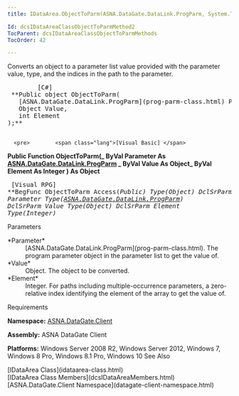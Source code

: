 ```yaml
---
title: IDataArea.ObjectToParm(ASNA.DataGate.DataLink.ProgParm, System.Type, integer)

Id: dcsIDataAreaClassObjectToParmMethod2
TocParent: dcsIDataAreaClassObjectToParmMethods
TocOrder: 42

---
```


Converts an object to a parameter list value provided with the parameter value, type, and the indices in the path to the parameter.
<pre>        <span class="lang">[C#]</span>
 **Public object ObjectToParm(
   [ASNA.DataGate.DataLink.ProgParm](prog-parm-class.html) Parameter,
   Object Value,
   int Element
);** 
      </pre>
      <pre>        <span class="lang">[Visual Basic] </span>
 **Public Function ObjectToParm(_ 
   ByVal Parameter As [ASNA.DataGate.DataLink.ProgParm](prog-parm-class.html) _
   ByVal Value As Object_
   ByVal Element As Integer
) As Object** 
      </pre>
      <pre class="prettyprint">
        <span class="lang">[Visual RPG]</span>
 **BegFunc ObjectToParm Access(*Public) Type(Object)
   DclSrParm Parameter Type([ASNA.DataGate.DataLink.ProgParm](prog-parm-class.html))
   DclSrParm Value Type(Object)
   DclSrParm Element Type(*Integer)** 
      </pre>

Parameters

<dl>
        <dt>
 *Parameter* 
        </dt>
        <dd>[ASNA.DataGate.DataLink.ProgParm](prog-parm-class.html).  
						The program parameter object in the parameter list to get the value of.</dd>
        <dt>
 *Value* 
        </dt>
        <dd>			Object.  The object to be converted. </dd>
        <dt>
 *Element* 
        </dt>
        <dd>					Integer. For paths including multiple-occurrence parameters, a zero-relative 
											index identifying the element of the array to get the value of. </dd>
</dl>

Requirements

**Namespace:** [ASNA.DataGate.Client](datagate-client-namespace.html) 

**Assembly:** ASNA DataGate Client

**Platforms:** Windows Server 2008 R2, Windows Server 2012, Windows 7, Windows 8 Pro, Windows 8.1 Pro, Windows 10
See Also

<dl />
      [IDataArea Class](idataarea-class.html)
      <br />
      [IDataArea Class Members](dcsIDataAreaMembers.html)
      <br />
      [ASNA.DataGate.Client Namespace](datagate-client-namespace.html)

